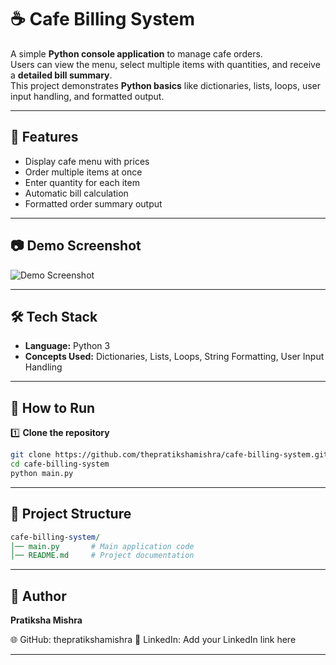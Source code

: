 # ☕ Cafe Billing System

A simple **Python console application** to manage cafe orders.  
Users can view the menu, select multiple items with quantities, and receive a **detailed bill summary**.  
This project demonstrates **Python basics** like dictionaries, lists, loops, user input handling, and formatted output.

---

## 📌 Features
- Display cafe menu with prices
- Order multiple items at once
- Enter quantity for each item
- Automatic bill calculation
- Formatted order summary output

---

## 📷 Demo Screenshot
![Demo Screenshot](screenshot.png)  

---

## 🛠 Tech Stack
- **Language:** Python 3
- **Concepts Used:** Dictionaries, Lists, Loops, String Formatting, User Input Handling

---
## 🚀 How to Run

1️⃣ **Clone the repository**
```bash
git clone https://github.com/thepratikshamishra/cafe-billing-system.git
cd cafe-billing-system
python main.py
```
---
## 📂 Project Structure
```perl
cafe-billing-system/
│── main.py       # Main application code
│── README.md     # Project documentation
```
---

## 📜 Author

**Pratiksha Mishra**

🌐 GitHub: thepratikshamishra
💼 LinkedIn: Add your LinkedIn link here

---
